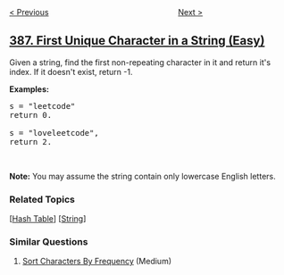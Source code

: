 <!--|This file generated by command(leetcode description); DO NOT EDIT.    |-->
<!--+----------------------------------------------------------------------+-->
<!--|@author    openset <openset.wang@gmail.com>                           |-->
<!--|@link      https://github.com/openset                                 |-->
<!--|@home      https://github.com/openset/leetcode                        |-->
<!--+----------------------------------------------------------------------+-->

[< Previous](../lexicographical-numbers "Lexicographical Numbers")
　　　　　　　　　　　　　　　　
[Next >](../longest-absolute-file-path "Longest Absolute File Path")

## [387. First Unique Character in a String (Easy)](https://leetcode.com/problems/first-unique-character-in-a-string "字符串中的第一个唯一字符")

<p>Given a string, find the first non-repeating character in it and return it&#39;s index. If it doesn&#39;t exist, return -1.</p>

<p><b>Examples:</b></p>

<pre>
s = &quot;leetcode&quot;
return 0.

s = &quot;loveleetcode&quot;,
return 2.
</pre>

<p>&nbsp;</p>

<p><b>Note:</b> You may assume the string contain only lowercase English letters.</p>

### Related Topics
  [[Hash Table](../../tag/hash-table/README.md)]
  [[String](../../tag/string/README.md)]

### Similar Questions
  1. [Sort Characters By Frequency](../sort-characters-by-frequency) (Medium)
